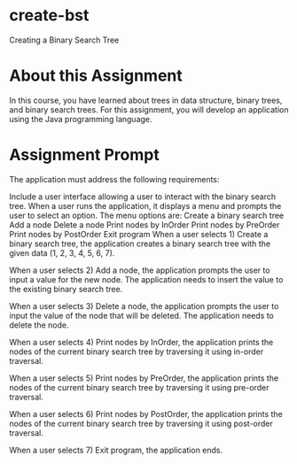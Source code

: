 # create-bst
Creating a Binary Search Tree

# About this Assignment
In this course, you have learned about trees in data structure, binary trees, and binary search trees. For this assignment, you will develop an application using the Java programming language.

# Assignment Prompt
The application must address the following requirements:

Include a user interface allowing a user to interact with the binary search tree.
When a user runs the application, it displays a menu and prompts the user to select an option.
The menu options are:
Create a binary search tree
Add a node
Delete a node
Print nodes by InOrder
Print nodes by PreOrder
Print nodes by PostOrder
Exit program
When a user selects 1) Create a binary search tree, the application creates a binary search tree with the given data (1, 2, 3, 4, 5, 6, 7).

When a user selects 2) Add a node, the application prompts the user to input a value for the new node. The application needs to insert the value to the existing binary search tree.

When a user selects 3) Delete a node, the application prompts the user to input the value of the node that will be deleted. The application needs to delete the node.

When a user selects 4) Print nodes by InOrder, the application prints the nodes of the current binary search tree by traversing it using in-order traversal.

When a user selects 5) Print nodes by PreOrder, the application prints the nodes of the current binary search tree by traversing it using pre-order traversal.

When a user selects 6) Print nodes by PostOrder, the application prints the nodes of the current binary search tree by traversing it using post-order traversal.

When a user selects 7) Exit program, the application ends.

